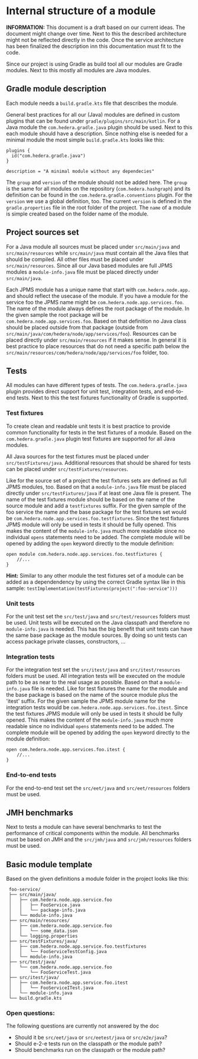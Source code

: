 # Internal structure of a module

**INFORMATION:** This document is a draft based on our current ideas. The document might change over time. Next to this
the described architecture might not be reflected directly in the code. Once the service architecture has been finalized
the description inn this documentation must fit to the code.

Since our project is using Gradle as build tool all our modules are Gradle modules. Next to this mostly all modules are
Java modules.

## Gradle module description

Each module needs a `build.gradle.kts` file that describes the module.

General best practices for all our (Java) modules are defined in custom plugins that can be found
under `gradle/plugins/src/main/kotlin`. For a Java module the `com.hedera.gradle.java` plugin should be used.
Next to this each module should have a description. Since nothing else is needed for a minimal module the most simple
`build.gradle.kts` looks like this:

```
plugins {
  id("com.hedera.gradle.java")
}

description = "A minimal module without any dependecies"
```

The `group` and `version` of the module should not be added here. The `group` is the same for all modules on the
repository (`com.hedera.hashgraph`) and its definition can be found in the `com.hedera.gradle.conventions` plugin.
For the `version` we use a global definition, too. The current `version` is defined in the `gradle.properties` file in
the root folder of the project. The `name` of a module is simple created based on the folder name of the module.

## Project sources set

For a Java module all sources must be placed under `src/main/java` and `src/main/resources` while `src/main/java` must
contain all the Java files that should be compiled. All other files must be placed under `src/main/resources`. Since all
our Java based modules are full JPMS modules a `module-info.java` file must be placed directly under `src/main/java`.

Each JPMS module has a unique name that start with `com.hedera.node.app.` and should reflect the usecase of the module.
If you have a module for the service foo the JPMS name might be `com.hedera.node.app.services.foo`. The name of the
module always defines the root package of the module. In the given sample the root package will
be `com.hedera.node.app.services.foo`. Based on that definition no Java class should be placed outside from that
package (outside from `src/main/java/com/hedera/node/app/services/foo`). Resources can be placed directly
under `src/main/resources` if it makes sense. In general it is best practice to place resources that do not need a
specific path below the `src/main/resources/com/hedera/node/app/services/foo` folder, too.

## Tests

All modules can have different types of tests. The `com.hedera.gradle.java` plugin provides direct support
for unit test, integration tests, and end-to-end tests. Next to this the test fixtures functionality of Gradle is
supported.

### Test fixtures

To create clean and readable unit tests it is best practice to provide common functionality for tests in the test
fixtures of a module. Based on the `com.hedera.gradle.java` plugin test fixtures are supported for all
Java modules.

All Java sources for the test fixtures must be placed under `src/testFixtures/java`. Additional resources that should be
shared for tests can be placed under `src/testFixtures/resources`.

Like for the source set of a project the test fixtures sets are defined as full JPMS modules, too. Based on that
a `module-info.java` file must be placed directly under `src/testFixtures/java` if at least one Java file is present.
The name of the test fixtures module should be based on the name of the source module and add a `testfixtures` suffix.
For the given sample of the foo service the name and the base package for the test fixtures set would
be `com.hedera.node.app.services.foo.testfixtures`. Since the test fixtures JPMS module will only be used in tests it
should be fully opened. This makes the content of the `module-info.java` much more readable since no individual `opens`
statements need to be added. The complete module will be opened by adding the `open` keyword directly to the module
definition:

```
open module com.hedera.node.app.services.foo.testfixtures {
    //...
}
```

**Hint:** Similar to any other module the test fixtures set of a module can be added as a dependendency by using the
correct Gradle syntax like in this sample: `testImplementation(testFixtures(project(":foo-service"))) `

### Unit tests

For the unit test set the `src/test/java` and `src/test/resources` folders must be used. Unit tests will be executed on
the Java classpath and therefore no `module-info.java` is needed. This has the big benefit that unit tests can have the
same base package as the module sources. By doing so unit tests can access package private classes, constructors, ...

### Integration tests

For the integration test set the `src/itest/java` and `src/itest/resources` folders must be used. All integration tests
will be executed on the module path to be as near to the real usage as possible. Based on that a `module-info.java` file
is needed. Like for test fixtures the name for the module and the base package is based on the name of the source module
plus the 'itest' suffix. For the given sample the JPMS module name for the integration tests would
be `com.hedera.node.app.services.foo.itest`. Since the test fixtures JPMS module will only be used in tests it should be
fully opened. This makes the content of the `module-info.java` much more readable since no individual `opens`
statements need to be added. The complete module will be opened by adding the `open` keyword directly to the module
definition:

```
open com.hedera.node.app.services.foo.itest {
    //...
}
```

### End-to-end tests

For the end-to-end test set the `src/eet/java` and `src/eet/resources` folders must be used.

## JMH benchmarks

Next to tests a module can have several benchmarks to test the performance of critical components within the module. All
benchmarks must be based on JMH and the `src/jmh/java` and `src/jmh/resources` folders must be used.

## Basic module template

Based on the given definitions a module folder in the project looks like this:

```
 foo-service/
 ├── src/main/java/
 │   ├── com.hedera.node.app.service.foo
 │   │   ├── FooService.java
 │   │   └── package-info.java
 │   └── module-info.java
 ├── src/main/resources/
 │   ├── com.hedera.node.app.service.foo
 │   │   └── some_data.json
 │   └── logging.properties
 ├── src/testFixtures/java/
 │   ├── com.hedera.node.app.service.foo.testfixtures
 │   │   └── FooServiceTestConfig.java
 │   └── module-info.java
 ├── src/test/java/
 │   └── com.hedera.node.app.service.foo
 │       └── FooServiceTest.java
 ├── src/itest/java/
 │   ├── com.hedera.node.app.service.foo.itest
 │   │   └── FooServiceITest.java
 │   └── module-info.java
 └── build.gradle.kts
 ```

### Open questions:

The following questions are currently not answered by the doc

- Should it be `src/eet/java` or `src/eetest/java` or `src/e2e/java`?
- Should e-2-e tests run on the classpath or the module path?
- Should benchmarks run on the classpath or the module path?
